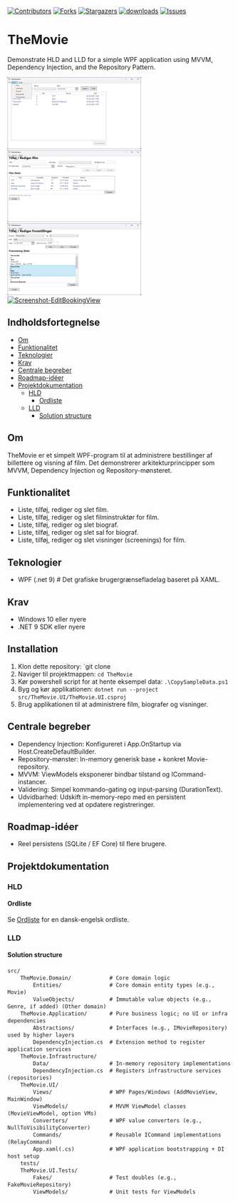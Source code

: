 ﻿<!-- BADGES V1 -->
[![Contributors][contributors-shield]][contributors-url]
[![Forks][forks-shield]][forks-url]
[![Stargazers][stars-shield]][stars-url]
[![downloads][downloads-shield]][downloads-url]
[![Issues][issues-shield]][issues-url]
# TheMovie
Demonstrate HLD and LLD for a simple WPF application using MVVM, Dependency Injection, and the Repository Pattern.

[![Screenshot-menu-admin][Screenshot-menu-admin]][Screenshot-menu-admin-url]
[![Screenshot-editMovieView][Screenshot-editMovieView]][Screenshot-editMovieView-url]
[![Screenshot-editScreeningView][Screenshot-editScreeningView]][Screenshot-editScreeningView-url]
[![Screenshot-EditBookingView][Screenshot-EditBookingView]][Screenshot-EditBookingView-url]

## Indholdsfortegnelse
- [Om](#om)
- [Funktionalitet](#funktionalitet)
- [Teknologier](#teknologier)
- [Krav](#krav)
- [Centrale begreber](#centrale-begreber)
- [Roadmap-idéer](#roadmap-idéer)
- [Projektdokumentation](#projektdokumentation)
  - [HLD](#hld)
    - [Ordliste](#ordliste)
  - [LLD](#lld)
    - [Solution structure](#solution-structure)

## Om
TheMovie er et simpelt WPF-program til at administrere bestillinger af billettere og visning af film.
Det demonstrerer arkitekturprincipper som MVVM, Dependency Injection og Repository-mønsteret.

## Funktionalitet
- Liste, tilføj, rediger og slet film.
- Liste, tilføj, rediger og slet filminstruktør for film.
- Liste, tilføj, rediger og slet biograf.
- Liste, tilføj, rediger og slet sal for biograf.
- Liste, tilføj, rediger og slet visninger (screenings) for film.

## Teknologier
- WPF (.net 9)   # Det grafiske brugergrænsefladelag baseret på XAML.

## Krav
- Windows 10 eller nyere
- .NET 9 SDK eller nyere

## Installation
1. Klon dette repository: `git clone
1. Naviger til projektmappen: `cd TheMovie`
1. Kør powershell script for at hente eksempel data: `.\CopySampleData.ps1`
1. Byg og kør applikationen: `dotnet run --project src/TheMovie.UI/TheMovie.UI.csproj`
1. Brug applikationen til at administrere film, biografer og visninger.

## Centrale begreber

- Dependency Injection: Konfigureret i App.OnStartup via Host.CreateDefaultBuilder.
- Repository-mønster: In-memory generisk base + konkret Movie-repository.
- MVVM: ViewModels eksponerer bindbar tilstand og ICommand-instancer.
- Validering: Simpel kommando-gating og input-parsing (DurationText).
- Udvidbarhed: Udskift in-memory-repo med en persistent implementering ved at opdatere registreringer.

## Roadmap-idéer

- Reel persistens (SQLite / EF Core) til flere brugere.

## Projektdokumentation

### HLD

#### Ordliste

Se [Ordliste](https://github.com/DMOoF25/TheMovie/blob/master/docs/OrdListe.md) for en dansk-engelsk ordliste.


### LLD

#### Solution structure

```plaintext
src/
    TheMovie.Domain/            # Core domain logic
        Entities/               # Core domain entity types (e.g., Movie)
        ValueObjects/           # Immutable value objects (e.g., Genre, if added) (Other domain)
    TheMovie.Application/       # Pure business logic; no UI or infra dependencies
        Abstractions/           # Interfaces (e.g., IMovieRepository) used by higher layers
        DependencyInjection.cs  # Extension method to register application services
    TheMovie.Infrastructure/
        Data/                   # In-memory repository implementations
        DependencyInjection.cs  # Registers infrastructure services (repositories)
    TheMovie.UI/
        Views/                  # WPF Pages/Windows (AddMovieView, MainWindow)
        ViewModels/             # MVVM ViewModel classes (MovieViewModel, option VMs)
        Converters/             # WPF value converters (e.g., NullToVisibilityConverter)
        Commands/               # Reusable ICommand implementations (RelayCommand)
        App.xaml(.cs)           # WPF application bootstrapping + DI host setup
    tests/
    TheMovie.UI.Tests/
        Fakes/                  # Test doubles (e.g., FakeMovieRepository)
        ViewModels/             # Unit tests for ViewModels
```

<!-- ALL LINKS & IMAGES SHORTCUT ONLY HAVE EFFECTS WHEN THE REPO IS PUBLISH ACCESS -->

<!-- MARKDOWN LINKS & IMAGES -->
[contributors-shield]: https://img.shields.io/github/contributors/DMOoF25/TheMovie?style=for-the-badge
[contributors-url]: https://github.com/DMOoF25/TheMovie/graphs/contributors
[forks-shield]: https://img.shields.io/github/forks/DMOoF25/TheMovie?style=for-the-badge
[forks-url]: https://github.com/DMOoF25/TheMovie/network/members
[stars-shield]: https://img.shields.io/github/stars/DMOoF25/TheMovie?style=for-the-badge
[stars-url]: https://github.com/DMOoF25/TheMovie/stargazers
[downloads-shield]: https://img.shields.io/github/downloads/DMOoF25/TheMovie/total?style=for-the-badge
[downloads-url]: https://github.com/DMOoF25/TheMovie/releases
[issues-shield]: https://img.shields.io/github/issues/DMOoF25/TheMovie?style=for-the-badge
[issues-url]: https://github.com/DMOoF25/TheMovie/issues
[license-shield]: https://img.shields.io/github/license/DMOoF25/TheMovie?style=for-the-badge
[license-url]: https://github.com/DMOoF25/TheMovie/blob/master/LICENSE
[Repos-size-shield]: https://img.shields.io/github/repo-size/DMOoF25/Dotnet.PfxCertificateManager?style=for-the-badge

[Glossery-url]: https://github.com/DMOoF25/TheMovie/blob/master/docs/OrdListe.md

[Screenshot-menu-admin]: https://raw.githubusercontent.com/DMOoF25/TheMovie/master/images/screenshots/small/Screenshot-menu-admin.png
[Screenshot-menu-admin-url]: https://github.com/DMOoF25/TheMovie/blob/master/images/screenshots/Screenshot-menu-admin.png
[Screenshot-editMovieView]: https://raw.githubusercontent.com/DMOoF25/TheMovie/master/images/screenshots/small/Screenshot-editMovieView.png
[Screenshot-editMovieView-url]: https://github.com/DMOoF25/TheMovie/blob/master/images/screenshots/Screenshot-editMovieView.png
[Screenshot-editScreeningView]: https://raw.githubusercontent.com/DMOoF25/TheMovie/master/images/screenshots/small/Screenshot-editScreeningView.png
[Screenshot-editScreeningView-url]: https://github.com/DMOoF25/TheMovie/blob/master/images/screenshots/Screenshot-editScreeningView.png
[Screenshot-EditBookingView]: https://raw.githubusercontent.com/DMOoF25/TheMovie/master/images/screenshots/small/Screenshot-bookingView.png
[Screenshot-EditBookingView-url]: https://github.com/DMOoF25/TheMovie/blob/master/images/screenshots/Screenshot-EditBookingView.png
